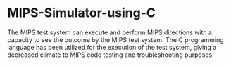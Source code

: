 # MIPS-Simulator-using-C
The MIPS test system can execute and perform MIPS directions with a capacity to  see the outcome by the MIPS test system. The C programming language has been  utilized for the execution of the test system, giving a decreased climate to MIPS  code testing and troubleshooting purposes.
